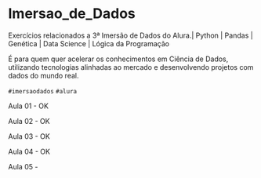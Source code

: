 # Imersao_de_Dados
Exercícios relacionados a 3ª Imersão de Dados do Alura.| Python | Pandas | Genética | Data Science | Lógica da Programação

É para quem quer acelerar os conhecimentos em Ciência de Dados, utilizando tecnologias alinhadas ao mercado e desenvolvendo projetos com dados do mundo real.

`#imersaodados` `#alura`

Aula 01 - OK

Aula 02 - OK

Aula 03 - OK

Aula 04 - OK

Aula 05 -
